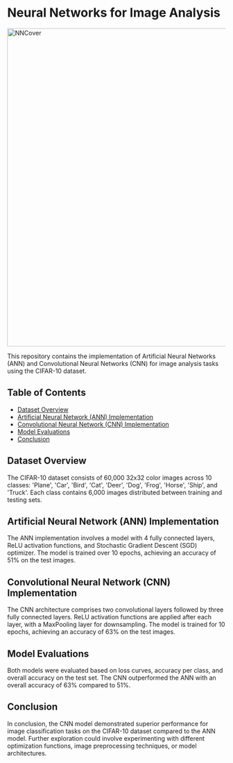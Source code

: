 # Neural Networks for Image Analysis
<img width="733" alt="NNCover" src="https://github.com/Torin99/Neural-Networks-Image-Analysis/assets/87572723/a46594b4-faea-4746-9d3f-c7c8424b174a">

This repository contains the implementation of Artificial Neural Networks (ANN) and Convolutional Neural Networks (CNN) for image analysis tasks using the CIFAR-10 dataset.

## Table of Contents

- [Dataset Overview](#dataset-overview)
- [Artificial Neural Network (ANN) Implementation](#artificial-neural-network-implementation)
- [Convolutional Neural Network (CNN) Implementation](#convolutional-neural-network-implementation)
- [Model Evaluations](#model-evaluations)
- [Conclusion](#conclusion)

## Dataset Overview

The CIFAR-10 dataset consists of 60,000 32x32 color images across 10 classes: 'Plane', 'Car', 'Bird', 'Cat', 'Deer', 'Dog', 'Frog', 'Horse', 'Ship', and 'Truck'. Each class contains 6,000 images distributed between training and testing sets.

## Artificial Neural Network (ANN) Implementation

The ANN implementation involves a model with 4 fully connected layers, ReLU activation functions, and Stochastic Gradient Descent (SGD) optimizer. The model is trained over 10 epochs, achieving an accuracy of 51% on the test images.

## Convolutional Neural Network (CNN) Implementation

The CNN architecture comprises two convolutional layers followed by three fully connected layers. ReLU activation functions are applied after each layer, with a MaxPooling layer for downsampling. The model is trained for 10 epochs, achieving an accuracy of 63% on the test images.

## Model Evaluations

Both models were evaluated based on loss curves, accuracy per class, and overall accuracy on the test set. The CNN outperformed the ANN with an overall accuracy of 63% compared to 51%.

## Conclusion

In conclusion, the CNN model demonstrated superior performance for image classification tasks on the CIFAR-10 dataset compared to the ANN model. Further exploration could involve experimenting with different optimization functions, image preprocessing techniques, or model architectures.
